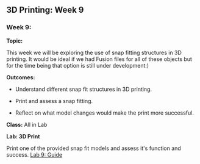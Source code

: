 ## 3D Printing: Week 9

### Week 9:

**Topic:** 

This week we will be exploring the use of snap fitting structures in 3D printing. It would be ideal if we had Fusion files for all of these objects but for the time being that option is still under development:)

**Outcomes:** 

* Understand different snap fit structures in 3D printing.

* Print and assess a snap fitting.

* Reflect on what model changes would make the print more successful.

**Class:** All in Lab

**Lab: 3D Print** 

Print one of the provided snap fit models and assess it's function and success. [Lab 9: Guide](https://github.com/smithrockmaker/ENGR102/blob/main/3DPrinters/LabGuides/3DLab9.md)
